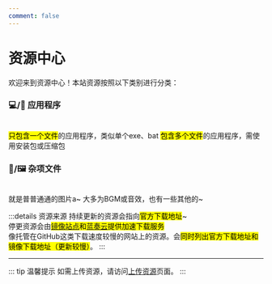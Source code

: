 ```yaml
---
comment: false
---
```

# 资源中心
欢迎来到资源中心！本站资源按照以下类别进行分类：

### 💻/📱 应用程序
<br>
<NCard title="⚙️ 独立型应用程序" link="../resources/application/single/">
  <mark>只包含一个文件</mark>的应用程序，类似单个exe、bat
</NCard>

<NCard title="📦 打包型应用程序" link="../resources/application/pack/">
  <mark>包含多个文件</mark>的应用程序，需使用安装包或压缩包
</NCard>

### 🎵/🖼️  杂项文件
<br>
<NCard title="🖼️  照片" link="../resources/single">
  就是普普通通的图片a~
</NCard>

<NCard title="🎵️  音乐" link="../resources/single">
  大多为BGM或音效，也有一些其他的~
</NCard>

:::details 资源来源
持续更新的资源会指向<mark>官方下载地址</mark>~<br>
停更资源会由<mark>[镜像站点](https://cdn1.kesug.com)和[蓝奏云](https://www.lanzoui.com/)提供加速下载服务</mark><br>
像托管在GitHub这类下载速度较慢的网站上的资源。会<mark>同时列出官方下载地址和镜像下载地址（更新较慢）</mark>。
:::

---

::: tip 温馨提示
如需上传资源，请访问[上传资源](../community/upload)页面。
:::
